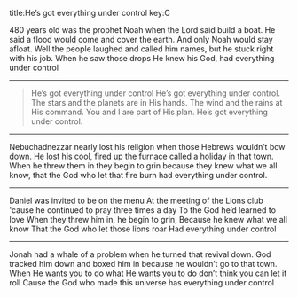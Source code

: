 title:He’s got everything under control
key:C

480 years old was the prophet Noah when the Lord said build a boat.
He said a flood would come and cover the earth. And only Noah would stay afloat.
Well the people laughed and called him names, but he stuck right with his job.
When he saw those drops He knew his God, had everything under control

---
>He’s got everything under control
He’s got everything under control.
The stars and the planets are in His hands.
The wind and the rains at His command.
You and I are part of His plan.
He’s got everything under control.

---

Nebuchadnezzar nearly lost his religion when those Hebrews wouldn’t bow down.
He lost his cool, fired up the furnace
called a holiday in that town.
When he threw them in they begin to grin
because they knew what we all know, that the God who let that fire burn
had everything under control.

---
Daniel was invited to be on the menu
At the meeting of the Lions club
'cause he continued to pray three times a day To the God he’d learned to love
When they threw him in, he begin to grin, Because he knew what we all know
That the God who let those lions roar Had everything under control


---
Jonah had a whale of a problem when he turned that revival down.
God tracked him down and boxed him in because he wouldn’t go to that town.
When He wants you to do what He wants you to do don’t think you can let it roll
Cause the God who made this universe has everything under control
